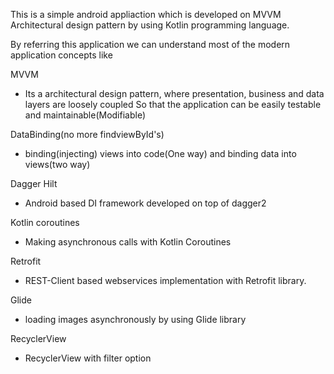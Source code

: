 This is a simple android appliaction which is developed on MVVM Architectural design pattern by using Kotlin programming language.

By referring this application we can understand most of the modern application concepts like

MVVM
 - Its a architectural design pattern, where presentation, business and data layers are loosely coupled
   So that the application can be easily testable and maintainable(Modifiable)
 
DataBinding(no more findviewById's)
 - binding(injecting) views into code(One way) and binding data into views(two way)

Dagger Hilt
 - Android based DI framework developed on top of dagger2

Kotlin coroutines
- Making asynchronous calls with Kotlin Coroutines

Retrofit
- REST-Client based webservices implementation with Retrofit library.

Glide
 - loading images asynchronously by using Glide library

RecyclerView
 - RecyclerView with filter option
